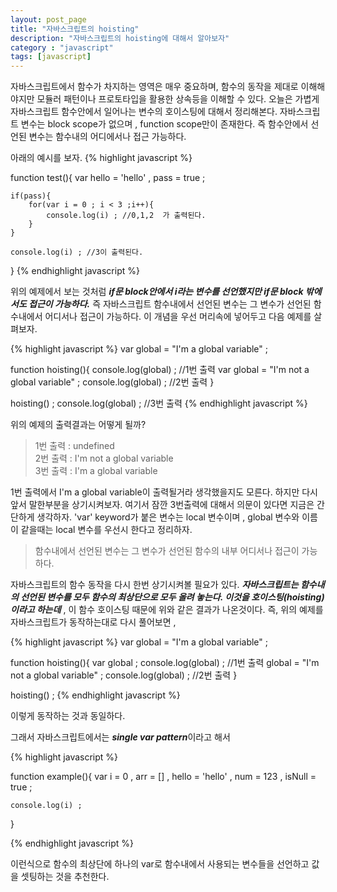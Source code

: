 ```yaml
---
layout: post_page
title: "자바스크립트의 hoisting"
description: "자바스크립트의 hoisting에 대해서 알아보자"
category : "javascript"
tags: [javascript]
---
```


자바스크립트에서 함수가 차지하는 영역은 매우 중요하며, 함수의 동작을 제대로 이해해야지만 모듈러 패턴이나 프로토타입을 활용한 상속등을 이해할 수 있다. 오늘은 가볍게 자바스크립트 함수안에서 일어나는 변수의 호이스팅에 대해서 정리해본다. 
자바스크립트 변수는 block scope가 없으며 , function scope만이 존재한다. 즉 함수안에서 선언된 변수는 함수내의 어디에서나 접근 가능하다. 


아래의 예시를 보자.
{% highlight javascript  %}

function test(){
    var hello = 'hello' ,
        pass = true ;
    
    if(pass){
        for(var i = 0 ; i < 3 ;i++){
            console.log(i) ; //0,1,2  가 출력된다.
        }
    }

    console.log(i) ; //3이 출력된다.
} 
{% endhighlight javascript %}

위의 예제에서 보는 것처럼 ***if문 block안에서 i라는 변수를 선언했지만 if문 block 밖에서도 접근이 가능하다.*** 즉 자바스크립트 함수내에서 선언된 변수는 그 변수가 선언된 함수내에서 어디서나 접근이 가능하다. 이 개념을 우선 머리속에 넣어두고 다음 예제를 살펴보자. 

{% highlight javascript  %}
var global = "I'm a global variable" ; 

function hoisting(){ 
    console.log(global) ; //1번 출력
    var global  = "I'm not a global variable" ;
    console.log(global) ; //2번 출력
} 

hoisting() ; 
console.log(global) ; //3번 출력
{% endhighlight javascript %}

위의 예제의 출력결과는 어떻게 될까? 

>1번 출력 : undefined <br/>
>2번 출력 : I\'m not a global variable<br/>
>3번 출력 : I\'m a global variable

1번 출력에서 I\'m a global variable이 출력될거라 생각했을지도 모른다. 하지만 다시 앞서 말한부분을 상기시켜보자. 
여기서 잠깐 3번출력에 대해서 의문이 있다면 지금은 간단하게 생각하자. \'var\' keyword가 붙은 변수는 local 변수이며 , global 변수와 이름이 같을때는 local 변수를 우선시 한다고 정리하자.

>함수내에서 선언된 변수는 그 변수가 선언된 함수의 내부 어디서나 접근이 가능하다.

자바스크립트의 함수 동작을 다시 한번 상기시켜볼 필요가 있다. ***자바스크립트는 함수내의 선언된 변수를 모두 함수의 최상단으로 모두 올려 놓는다. 이것을 호이스팅(hoisting)이라고 하는데*** , 이 함수 호이스팅 때문에 위와 같은 결과가 나온것이다. 
즉, 위의 예제를 자바스크립트가 동작하는대로 다시 풀어보면 , 

{% highlight javascript  %}
var global = "I'm a global variable" ; 

function hoisting(){ 
    var global ; 
    console.log(global) ; //1번 출력
    global  = "I'm not a global variable" ;
    console.log(global) ; //2번 출력
} 

hoisting() ; 
{% endhighlight javascript %}

이렇게 동작하는 것과 동일하다. 

그래서 자바스크립트에서는 ***single var pattern***이라고 해서 

{% highlight javascript  %}

function example(){ 
    var i = 0 , 
        arr = [] ,
        hello = 'hello' ,
        num = 123 ,
        isNull = true ; 

    console.log(i) ; 
} 

{% endhighlight javascript %}

이런식으로 함수의 최상단에 하나의 var로 함수내에서 사용되는 변수들을 선언하고 값을 셋팅하는 것을 추천한다.
